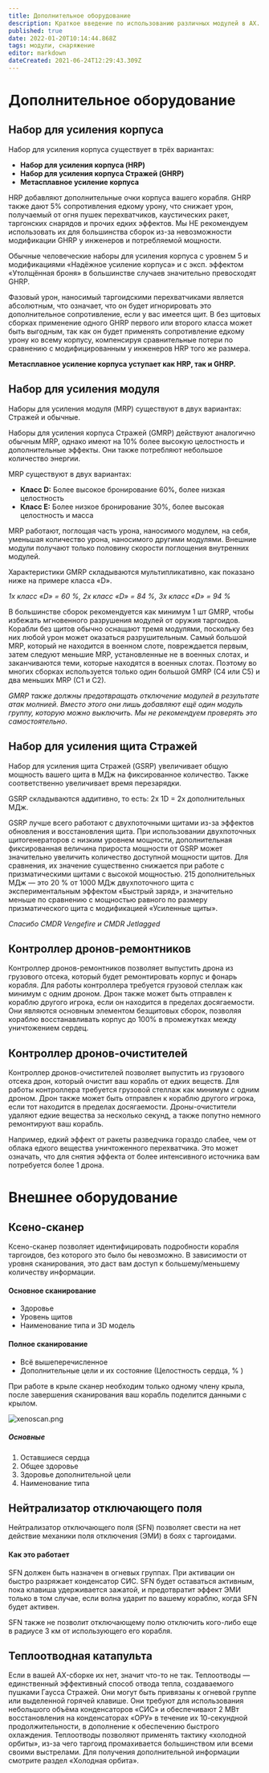 ```yaml
---
title: Дополнительное оборудование
description: Краткое введение по использованию различных модулей в AX.
published: true
date: 2022-01-20T10:14:44.868Z
tags: модули, снаряжение
editor: markdown
dateCreated: 2021-06-24T12:29:43.309Z
---
```


# Дополнительное оборудование

## Набор для усиления корпуса

Набор для усиления корпуса существует в трёх вариантах:

- **Набор для усиления корпуса (HRP)**
- **Набор для усиления корпуса Стражей (GHRP)**
- **Метасплавное усиление корпуса**

HRP добавляют дополнительные очки корпуса вашего корабля. GHRP также дают 5% сопротивления едкому урону, что снижает урон, получаемый от огня пушек перехватчиков, каустических ракет, таргонских снарядов и прочих едких эффектов. Мы НЕ рекомендуем использовать их для большинства сборок из-за невозможности модификации GHRP у инженеров и потребляемой мощности.

Обычные человеческие наборы для усиления корпуса с уровнем 5 и модификациями «Надёжное усиление корпуса» и с эксп. эффектом «Утолщённая броня» в большинстве случаев значительно превосходят GHRP.

Фазовый урон, наносимый таргоидскими перехватчиками является абсолютным, что означает, что он будет игнорировать это дополнительное сопротивление, если у вас имеется щит. В без щитовых сборках применение одного GHRP первого или второго класса может быть выгодным, так как он будет применять сопротивление едкому урону ко всему корпусу, компенсируя сравнительные потери по сравнению с модифицированным у инженеров HRP того же размера.

**Метасплавное усиление корпуса уступает как HRP, так и GHRP.**

## Набор для усиления модуля

Наборы для усиления модуля (MRP) существуют в двух вариантах: Стражей и обычные.

Наборы для усиления корпуса Стражей (GMRP) действуют аналогично обычным MRP, однако имеют на 10% более высокую целостность и дополнительные эффекты. Они также потребляют небольшое количество энергии.

MRP существуют в двух вариантах:

- **Класс D:** Более высокое бронирование 60%, более низкая целостность
- **Класс E:** Более низкое бронирование 30%, более высокая целостность и масса

MRP работают, поглощая часть урона, наносимого модулем, на себя, уменьшая количество урона, наносимого другими модулями. Внешние модули получают только половину скорости поглощения внутренних модулей.

Характеристики GMRP складываются мультипликативно, как показано ниже на примере класса «D».

*1x класс «D» = 60 %, 2x класс «D» = 84 %, 3x класс «D» = 94 %*

В большинстве сборок рекомендуется как минимум 1 шт GMRP, чтобы избежать мгновенного разрушения модулей от оружия таргоидов. Корабли без щитов обычно оснащают тремя модулями, поскольку без них любой урон может оказаться разрушительным. Самый большой MRP, который не находится в военном слоте, повреждается первым, затем следуют меньшие MRP, установленные не в военных слотах, и заканчиваются теми, которые находятся в военных слотах. Поэтому во многих сборках используется только один большой GMRP (C4 или C5) и два меньших MRP (C1 и C2).

*GMRP также должны предотвращать отключение модулей в результате атак молнией. Вместо этого они лишь добавляют ещё один модуль группу, которую можно выключить. Мы не рекомендуем проверять это самостоятельно*.

## Набор для усиления щита Стражей

Набор для усиления щита Стражей (GSRP) увеличивает общую мощность вашего щита в МДж на фиксированное количество. Также соответственно увеличивает время перезарядки.

GSRP складываются аддитивно, то есть: 2x 1D = 2x дополнительных МДж.

GSRP лучше всего работают с двухпоточными щитами из-за эффектов обновления и восстановления щита. При использовании двухпоточных щитогенераторов с низким уровнем мощности, дополнительная фиксированная величина прироста мощности от GSRP может значительно увеличить количество доступной мощности щитов. Для сравнения, их значение существенно снижается при работе с призматическими щитами с высокой мощностью. 215 дополнительных МДж — это 20 % от 1000 МДж двухпоточного щита с экспериментальным эффектом «Быстрый заряд», и значительно меньше по сравнению с мощностью равного по размеру призматического щита с модификацией «Усиленные щиты».

*Спасибо CMDR Vengefire и CMDR Jetlagged*

## Контроллер дронов-ремонтников
Контроллер дронов-ремонтников позволяет выпустить дрона из грузового отсека, который будет ремонтировать корпус и фонарь корабля. Для работы контроллера требуется грузовой стеллаж как минимум с одним дроном. Дрон также может быть отправлен к кораблю другого игрока, если он находится в пределах досягаемости. Они являются основным элементом безщитовых сборок, позволяя кораблю восстанавливать корпус до 100% в промежутках между уничтожением сердец.

## Контроллер дронов-очистителей
Контроллер дронов-очистителей позволяет выпустить из грузового отсека дрон, который очистит ваш корабль от едких веществ. Для работы контроллера требуется грузовой стеллаж как минимум с одним дроном. Дрон также может быть отправлен к кораблю другого игрока, если тот находится в пределах досягаемости. Дроны-очистители удаляют едкие вещества за несколько секунд, а также попутно немного ремонтируют ваш корабль.

Например, едкий эффект от ракеты разведчика гораздо слабее, чем от облака едкого вещества уничтоженного перехватчика. Это может означать, что для снятия эффекта от более интенсивного источника вам потребуется более 1 дрона.

# Внешнее оборудование

## Ксено-сканер
Ксено-сканер позволяет идентифицировать подробности корабля таргоидов, без которого это было бы невозможно. В зависимости от уровня сканирования, это даст вам доступ к большему/меньшему количеству информации.

#### Основное сканирование

- Здоровье
- Уровень щитов
- Наименование типа и 3D модель

#### Полное сканирование

- Всё вышеперечисленное
- Дополнительные цели и их состояние (Целостность сердца, % )

При работе в крыле сканер необходим только одному члену крыла, после завершения сканирования ваш корабль поделится данными с крылом.

![xenoscan.png](/img/xenoscan.png)

##### Основные
1. Оставшиеся сердца
2. Общее здоровье
3. Здоровье дополнительной цели
4. Наименование типа

## Нейтрализатор отключающего поля
Нейтрализатор отключающего поля (SFN) позволяет свести на нет действие механики поля отключения (ЭМИ) в боях с таргоидами.

#### Как это работает

SFN должен быть назначен в огневых группах. При активации он быстро разряжает конденсатор СИС. SFN будет оставаться активным, пока клавиша удерживается зажатой, и предотвратит эффект ЭМИ только в том случае, если волна ударит по вашему кораблю, когда SFN будет активен.

SFN также не позволит отключающему полю отключить кого-либо еще в радиусе 3 км от использующего его корабля.

## Теплоотводная катапульта
Если в вашей AX-сборке их нет, значит что-то не так. Теплоотводы — единственный эффективный способ отвода тепла, создаваемого пушками Гаусса Стражей. Они могут быть привязаны к огневой группе или выделенной горячей клавише. Они требуют для использования небольшого объёма конденсаторов «СИС» и обеспечивают 2 МВт восстановления на конденсаторах «ОРУ» в течение их 10-секундной продолжительности, в дополнение к обеспечению быстрого охлаждения. Теплоотводы позволяют применять тактику «холодной орбиты», из-за чего таргоид промахивается большинством или всеми своими выстрелами. Для получения дополнительной информации смотрите раздел «Холодная орбита».